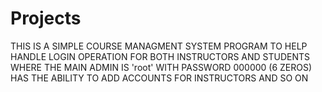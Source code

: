 # Projects
THIS IS A SIMPLE COURSE MANAGMENT SYSTEM PROGRAM TO HELP HANDLE LOGIN OPERATION FOR BOTH INSTRUCTORS AND STUDENTS 
WHERE THE MAIN ADMIN IS 'root' WITH PASSWORD 000000 (6 ZEROS) HAS THE ABILITY TO ADD ACCOUNTS FOR INSTRUCTORS AND SO ON
